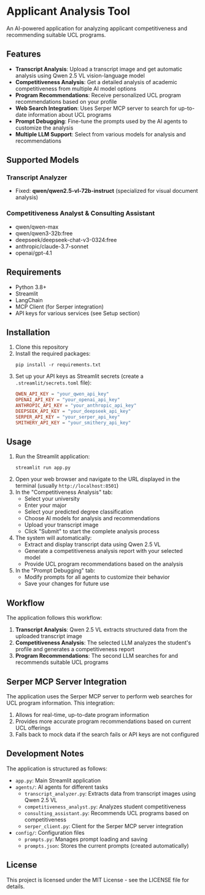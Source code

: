 # Applicant Analysis Tool

An AI-powered application for analyzing applicant competitiveness and recommending suitable UCL programs.

## Features

- **Transcript Analysis**: Upload a transcript image and get automatic analysis using Qwen 2.5 VL vision-language model
- **Competitiveness Analysis**: Get a detailed analysis of academic competitiveness from multiple AI model options
- **Program Recommendations**: Receive personalized UCL program recommendations based on your profile
- **Web Search Integration**: Uses Serper MCP server to search for up-to-date information about UCL programs
- **Prompt Debugging**: Fine-tune the prompts used by the AI agents to customize the analysis
- **Multiple LLM Support**: Select from various models for analysis and recommendations

## Supported Models

### Transcript Analyzer
- Fixed: **qwen/qwen2.5-vl-72b-instruct** (specialized for visual document analysis)

### Competitiveness Analyst & Consulting Assistant
- qwen/qwen-max
- qwen/qwen3-32b:free
- deepseek/deepseek-chat-v3-0324:free
- anthropic/claude-3.7-sonnet
- openai/gpt-4.1

## Requirements

- Python 3.8+
- Streamlit
- LangChain
- MCP Client (for Serper integration)
- API keys for various services (see Setup section)

## Installation

1. Clone this repository
2. Install the required packages:
   ```
   pip install -r requirements.txt
   ```
3. Set up your API keys as Streamlit secrets (create a `.streamlit/secrets.toml` file):
   ```toml
   QWEN_API_KEY = "your_qwen_api_key"
   OPENAI_API_KEY = "your_openai_api_key"
   ANTHROPIC_API_KEY = "your_anthropic_api_key"
   DEEPSEEK_API_KEY = "your_deepseek_api_key"
   SERPER_API_KEY = "your_serper_api_key"
   SMITHERY_API_KEY = "your_smithery_api_key"
   ```

## Usage

1. Run the Streamlit application:
   ```
   streamlit run app.py
   ```
2. Open your web browser and navigate to the URL displayed in the terminal (usually `http://localhost:8501`)
3. In the "Competitiveness Analysis" tab:
   - Select your university
   - Enter your major
   - Select your predicted degree classification
   - Choose AI models for analysis and recommendations
   - Upload your transcript image
   - Click "Submit" to start the complete analysis process
4. The system will automatically:
   - Extract and display transcript data using Qwen 2.5 VL
   - Generate a competitiveness analysis report with your selected model
   - Provide UCL program recommendations based on the analysis
5. In the "Prompt Debugging" tab:
   - Modify prompts for all agents to customize their behavior
   - Save your changes for future use

## Workflow

The application follows this workflow:

1. **Transcript Analysis**: Qwen 2.5 VL extracts structured data from the uploaded transcript image
2. **Competitiveness Analysis**: The selected LLM analyzes the student's profile and generates a competitiveness report
3. **Program Recommendations**: The second LLM searches for and recommends suitable UCL programs

## Serper MCP Server Integration

The application uses the Serper MCP server to perform web searches for UCL program information. This integration:

1. Allows for real-time, up-to-date program information
2. Provides more accurate program recommendations based on current UCL offerings
3. Falls back to mock data if the search fails or API keys are not configured

## Development Notes

The application is structured as follows:

- `app.py`: Main Streamlit application
- `agents/`: AI agents for different tasks
  - `transcript_analyzer.py`: Extracts data from transcript images using Qwen 2.5 VL
  - `competitiveness_analyst.py`: Analyzes student competitiveness
  - `consulting_assistant.py`: Recommends UCL programs based on competitiveness
  - `serper_client.py`: Client for the Serper MCP server integration
- `config/`: Configuration files
  - `prompts.py`: Manages prompt loading and saving
  - `prompts.json`: Stores the current prompts (created automatically)

## License

This project is licensed under the MIT License - see the LICENSE file for details. 